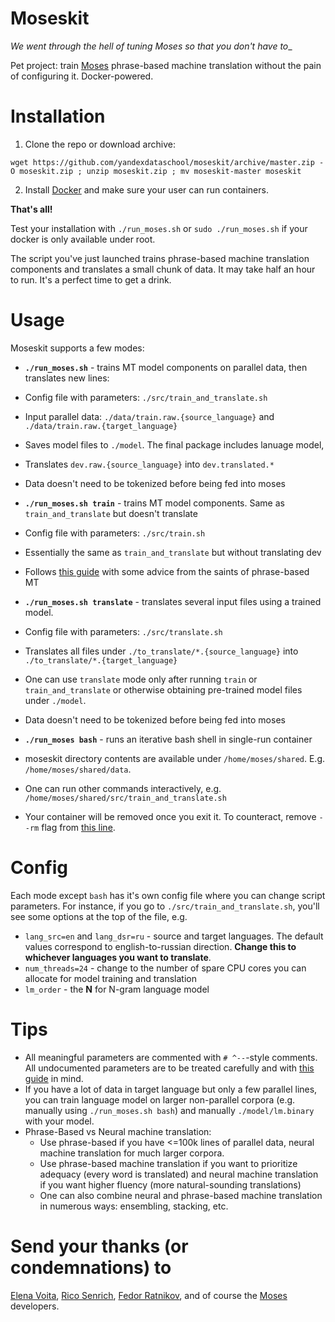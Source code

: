 # Moseskit
_We went through the hell of tuning Moses so that you don't have to__

Pet project: train [Moses](www.statmt.org/moses/) phrase-based machine translation without the pain of configuring it. Docker-powered.

# Installation

1. Clone the repo or download archive:
```(bash)
wget https://github.com/yandexdataschool/moseskit/archive/master.zip -O moseskit.zip ; unzip moseskit.zip ; mv moseskit-master moseskit
```
2. Install [Docker](https://docs.docker.com/install/) and make sure your user can run containers.

__That's all!__

Test your installation with `./run_moses.sh` or `sudo ./run_moses.sh` if your docker is only available under root.

The script you've just launched trains phrase-based machine translation components and translates a small chunk of data. It may take half an hour to run. It's a perfect time to get a drink.

# Usage

Moseskit supports a few modes:

* __`./run_moses.sh`__ - trains MT model components on parallel data, then translates new lines:
 * Config file with parameters: `./src/train_and_translate.sh`
 * Input parallel data: `./data/train.raw.{source_language}` and `./data/train.raw.{target_language}`
 * Saves model files to `./model`. The final package includes lanuage model, 
 * Translates `dev.raw.{source_language}` into `dev.translated.*`
 * Data doesn't need to be tokenized before being fed into moses

* __`./run_moses.sh train`__ - trains MT model components. Same as `train_and_translate` but doesn't translate
 * Config file with parameters: `./src/train.sh`
 * Essentially the same as `train_and_translate` but without translating dev
 * Follows [this guide](http://www.statmt.org/moses/?n=FactoredTraining.HomePage) with some advice from the saints of phrase-based MT

* __`./run_moses.sh translate`__ - translates several input files using a trained model.
 * Config file with parameters: `./src/translate.sh`
 * Translates all files under `./to_translate/*.{source_language}` into `./to_translate/*.{target_language}`
 * One can use `translate` mode only after running `train` or `train_and_translate` or otherwise obtaining pre-trained model files under `./model`.
 * Data doesn't need to be tokenized before being fed into moses

* __`./run_moses bash`__ - runs an iterative bash shell in single-run container
 * moseskit directory contents are available under `/home/moses/shared`. E.g. `/home/moses/shared/data`.
 * One can run other commands interactively, e.g. `/home/moses/shared/src/train_and_translate.sh`
 * Your container will be removed once you exit it. To counteract, remove `--rm` flag from [this line](https://github.com/yandexdataschool/moseskit/blob/master/run_moses.sh#L16).

 
# Config

Each mode except `bash` has it's own config file where you can change script parameters. For instance, if you go to `./src/train_and_translate.sh`, you'll see some options at the top of the file, e.g.

* `lang_src=en` and `lang_dsr=ru` - source and target languages. The default values correspond to english-to-russian direction. __Change this to whichever languages you want to translate__.
* `num_threads=24` - change to the number of spare CPU cores you can allocate for model training and translation
* `lm_order` - the __N__ for N-gram language model


# Tips

* All meaningful parameters are commented with `# ^--`-style comments. All undocumented parameters are to be treated carefully and with [this guide](http://www.statmt.org/moses/?n=FactoredTraining.HomePage) in mind.
* If you have a lot of data in target language but only a few parallel lines, you can train language model on larger non-parallel corpora (e.g. manually using `./run_moses.sh bash`) and manually `./model/lm.binary` with your model.
* Phrase-Based vs Neural machine translation: 
  * Use phrase-based if you have <=100k lines of parallel data, neural machine translation for much larger corpora.
  * Use phrase-based machine translation if you want to prioritize adequacy (every word is translated) and neural machine translation if you want higher fluency (more natural-sounding translations)
  * One can also combine neural and phrase-based machine translation in numerous ways: ensembling, stacking, etc.


# Send your thanks (or condemnations) to

[Elena Voita](https://research.yandex.com/lib/people/610744), [Rico Senrich](https://github.com/rsennrich), [Fedor Ratnikov](https://github.com/justheuristic), and of course the [Moses](www.statmt.org/moses) developers.

